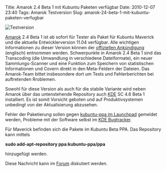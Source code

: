 Title: Amarok 2.4 Beta 1 mit Kubuntu Paketen verfügbar
Date: 2010-12-07 23:40
Tags: Amarok Testversion
Slug: amarok-24-beta-1-mit-kubuntu-paketen-verfugbar

![Testversion](http://wiki.kubuntu-de.org/images/Testsoftware48x48.png)


[Amarok](http://amarok.kde.org "http://amarok.kde.org") 2.4 Beta 1 ist
ab sofort für Tester als Paket für Kubuntu Maverick und die aktuelle
Entwicklerversion 11.04 verfügbar. Alle wichtigen Informationen zu
dieser Version können der [offiziellen
Ankündigung](http://amarok.kde.org/zh-cn/node/787 "http://amarok.kde.org/zh-cn/node/787")
(englisch) entnommen werden. Schwerpunkte in Amarok 2.4 Beta 1 sind das
Transcoding (die Umwandlung in verschiedene Dateiformate), ein neuer
Sammlungs-Scanner und eine Funktion zum Speichern von statistischen
Informationen und Covern direkt in den Meta-Feldern der Dateien. Das
Amarok-Team bittet insbesondere dort um Tests und Fehlerberichten bei
auftretenden Rroblemen.


Sowohl für diese Version als auch für die stabile Variante wird neben
Amarok über das untenstehende Repository auch
[KDE](http://www.kde.org "http://www.kde.org") SC 4.6 Beta 1
installiert. Es ist somit Vorsicht geboten und auf Produktivsystemen
unbedingt von der Aktualisierung abzusehen.


<!--break--><!--break-->

Fehler der Paketierung sollen gegen [kubuntu-ppa im
Launchpad](https://bugs.launchpad.net/kubuntu-ppa "https://bugs.launchpad.net/kubuntu-ppa")
gemeldet werden, Probleme mit der Software selbst im [KDE
Bugtracker](http://bugs.kde.org "http://bugs.kde.org").


Für Maverick befinden sich die Pakete im Kubuntu Beta PPA. Das
Repository kann mittels


**sudo add-apt-repository ppa:kubuntu-ppa/ppa**


hinzugefügt werden.


Diese Nachricht kann im
[Forum](http://forum.kubuntu-de.org/index.php?board=1.0 "http://forum.kubuntu-de.org/index.php?board=1.0")
diskutiert werden.



